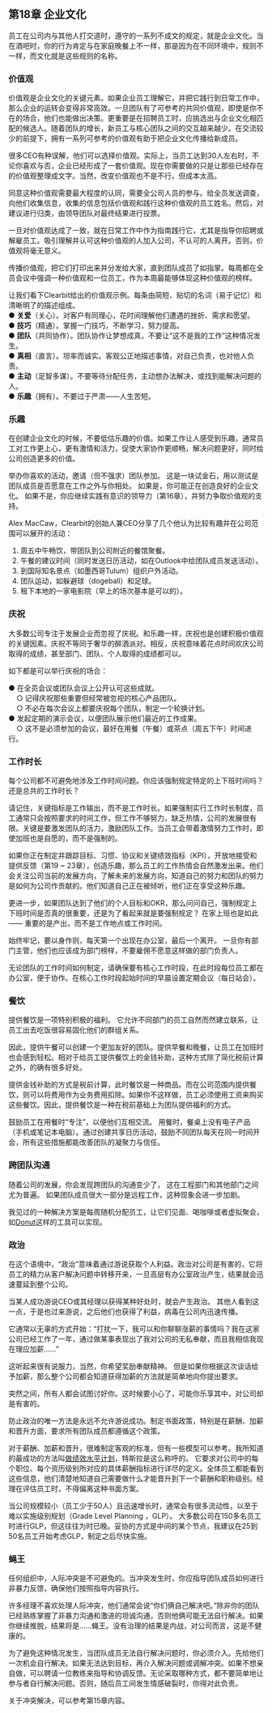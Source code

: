 ## 第18章 企业文化

员工在公司内与其他人打交道时，遵守的一系列不成文的规定，就是企业文化。当在酒吧时，你的行为肯定与在家庭晚餐上不一样，那是因为在不同环境中，规则不一样，而文化就是这些规则的名称。

### 价值观
价值观是企业文化的关键元素。如果企业员工理解它，并把它践行到日常工作中，那么企业的运转会变得非常高效。一旦团队有了可参考的共同价值观，即使是你不在的场合，他们也能做出决策。更重要是在招聘员工时，应挑选出与企业文化相匹配的候选人。随着团队的增长，新员工与核心团队之间的交互越来越少。在交流较少的前提下，拥有一系列可参考的价值观有助于把企业文化传播给新成员。

很多CEO有种误解，他们可以选择价值观。实际上，当员工达到30人左右时，不论你喜欢与否，企业已经形成了一套价值观。现在你需要做的只是让那些已经存在的价值观整理成文字。当然，改变价值观也不是不行，但成本太高。

同意这种价值观需要最大程度的认同，需要全公司人员的参与。给全员发送调查，向他们收集信息，收集的信息包括价值观和践行这种价值观的员工姓名。然后，对建议进行归类，由领导团队对最终结果进行投票。

一旦对价值观达成了一致，就在日常工作中作为指南践行它，尤其是指导你招聘或解雇员工。吸引理解并认可这种价值观的人加入公司，不认可的人离开。否则，价值观将毫无意义。

传播价值观，把它们打印出来并分发给大家，直到团队成员了如指掌。每周都在全员会议中强调一种价值观和一位员工，作为本周最能够体现这种价值观的榜样。

让我们看下Clearbit给出的价值观示例。每条由简短、贴切的名词（易于记忆）和清晰明了的描述组成。<br>
● **关爱**（关心）。对客户有同理心，花时间理解他们遭遇的挫折、需求和愿望。<br>
● **技巧**（精通）。掌握一门技巧，不断学习，努力提高。<br>
● **团队**（共同协作）。团队协作让梦想成真，不要让“这不是我的工作”这种情况发生。<br>
● **真相**（直言）。坦率而诚实。客观公正地描述事情，对自己负责，也对他人负责。<br>
● **主动**（足智多谋）。不要等待分配任务，主动想办法解决，或找到能解决问题的人。<br>
● **乐趣**（拥有）。不要过于严肃——人生苦短。<br>

### 乐趣
在创建企业文化的时候，不要低估乐趣的价值。如果工作让人感受到乐趣，通常员工对工作更上心，更有激情和活力，促使大家协作更顺畅，解决问题更好，同时给公司创造更多的价值。

举办你喜欢的活动，邀请（但不强求）团队参加。 这是一块试金石，用以测试是团队成员是否愿意在工作之外与你相处。 如果是，你可能正在创造良好的企业文化。 如果不是，你应继续实践有意识的领导力（第16章），并努力争取价值观的支持。

Alex MacCaw，Clearbit的创始人兼CEO分享了几个他认为比较有趣并在公司范围可以展开的活动：
1. 周五中午畅饮，带团队到公司附近的餐馆聚餐。
2. 午餐的建议时间（同时发送日历活动，如在Outlook中给团队成员发送活动）。
3. 到国际知名景点（如墨西哥Tulum）组织户外活动。
4. 团队运动，如躲避球（dogeball）和足球。
5. 租下本地的一家电影院（早上的场次基本是可以的）。

### 庆祝
大多数公司专注于发展企业而忽视了庆祝。和乐趣一样，庆祝也是创建积极价值观的关键因素。庆祝不等同于奢华的醉酒派对。相反，庆祝意味着花点时间欢庆公司取得的成绩，甚至部门、团队、个人取得的成绩都可以。 

如下都是可以举行庆祝的场合：

● 在全员会议或团队会议上公开认可这些成就。<br>
&nbsp;&nbsp;&nbsp;&nbsp;○ 记得庆祝那些重要但经常被忽视的核心产品团队。<br>
&nbsp;&nbsp;&nbsp;&nbsp;○ 不必在每次会议上都要庆祝每个团队，制定一个轮换计划。<br>
● 发起定期的演示会议，以便团队展示他们最近的工作成果。<br>
&nbsp;&nbsp;&nbsp;&nbsp;○ 这不是必须参加的会议，最好在用餐（午餐）或茶点（周五下午）时间进行。<br>

### 工作时长
每个公司都不可避免地涉及工作时间问题。你应该强制规定特定的上下班时间吗？还是总共的工作时长？

请记住，关键指标是工作输出，而不是工作时长。如果强制实行工作时长制度，员工通常只会按照要求的时间工作，但工作不够努力，缺乏热情，公司的发展很有限。关键是要激发团队的活力，激励团队工作。当员工会带着激情努力工作时，即使加班也是自愿的，而不是强制的。

如果你正在制定并跟踪目标、习惯、协议和关键绩效指标（KPI），开放地接受和提供反馈（第19 ~ 23章），创造乐趣，那么员工的工作热情会自然激发出来。他们会关注公司当前的发展方向，了解未来的发展方向，知道自己的努力和团队的努力是如何为公司作贡献的。他们知道自己正在被倾听，他们正在享受这种乐趣。

更进一步，如果团队达到了他们的个人目标和OKR，那么问问自己，强制规定上下班时间是否真的很重要，还是为了看起来就是要强制规定？ 在家上班也是如此 —— 重要的是产出，而不是工作地点或工作时间。

始终牢记，要以身作则，每天第一个出现在办公室，最后一个离开。 一旦你有部门主管，他们也应该成为部门榜样，不要雇佣不愿意这样做的部门负责人。

无论团队的工作时间如何制定，请确保要有核心工作时段，在此时段每位员工都在办公室，便于协作。在核心工作时段起始时间的早晨设置定期会议（每日站会）。

### 餐饮

提供餐饮是一项特别积极的福利。 它允许不同部门的员工自然而然建立联系，让员工出去吃饭很容易固化他们的群组关系。

因此，提供午餐可以创建一个更加友好的团队。提供早餐和晚餐，让员工在加班时也会感到轻松。相对于给员工提供餐饮上的金钱补助，这种方式除了简化税前计算之外，的确有很多好处。

提供金钱补助的方式是税前计算，此时餐饮是一种商品。而在公司范围内提供餐饮，则可以将费用作为业务费用扣除。如果你不这样做，员工必须使用工资来购买这些餐饮。因此，提供餐饮是一种在税前基础上为团队提供福利的方式。

鼓励员工在用餐时“专注”，以便他们互相交流。 用餐时，餐桌上没有电子产品（手机或笔记本电脑）。通过创建共享日历活动，鼓励不同团队每天在同一时间开会，所有这些措施都能改善团队的凝聚力与信任。

### 跨团队沟通
随着公司的发展，你会发现跨团队的沟通变少了， 这在工程部门和其他部门之间尤为普遍。 如果团队成员很大一部分是远程工作，这种现象会进一步加剧。

我见过的一种解决方案是每周随机分配员工，让它们见面、喝咖啡或者虚拟聚会，如[Donut](https://www.donut.com/)这样的工具可以实现。

### 政治
在这个语境中，“政治”意味着通过游说获取个人利益。政治对公司是有害的，它将员工的精力从客户解决问题中转移开来，一旦高层有办公室政治产生，结果就会迅速蔓延到整个公司。

当某人成功游说CEO或其经理以获得某种好处时，就会产生政治。 其他人看到这一点，于是也过来游说，之后他们也获得了利益，病毒在公司内迅速传播。

它通常以无辜的方式开始：“打扰一下，我可以和你聊聊涨薪的事情吗？我在这家公司已经工作了一年，通过做某事表现出了我对公司的无私奉献，而且我相信我现在理应加薪……”

这听起来很有说服力，当然，你希望奖励奉献精神。 但是如果你根据这次谈话给予加薪，那么整个公司都会知道获得加薪的方法就是简单地向你提出要求。

突然之间，所有人都会试图讨好你。这时候要小心了，可能你乐享其中，对公司却是有害的。

防止政治的唯一方法是永远不允许游说成功。制定书面政策，特别是在薪酬、加薪和晋升方面，要求所有团队成员都遵循这个政策。

对于薪酬、加薪和晋升，很难制定客观的标准，但有一些模型可以参考。我所知道的最成功的方法叫[做绩效水平计划](https://docs.google.com/spreadsheets/d/1AeS9TDfedHUGnsY2JRNCJtNsZJRCDGUssmYgz3-JLD8/edit#gid=380521419)，特斯拉是这么称呼的。 它要求对公司中的每个职位、每个资历级别所对应的具体薪酬指标进行详尽的定义。全体员工都能看到这些信息，他们清楚地知道自己需要做什么才能晋升到下一个薪酬和职称级别。经理在评估员工时，不得偏离这种书面方案。

当公司规模较小（员工少于50人）且迅速增长时，通常会有很多流动性，以至于难以实施级别规划（Grade Level Planning ，GLP）。 大多数公司在150多名员工时进行GLP，但这往往为时已晚。妥协的方式是中间的某个节点，我建议在25到50名员工开始考虑GLP，制定之后尽快实施。

### 蝇王
任何组织中，人际冲突是不可避免的。当冲突发生时，你应指导团队成员如何进行非暴力反馈，确保他们按照指导内容执行。

许多经理不喜欢处理人际冲突，他们通常会说“你们俩自己解决吧。”除非你的团队已经熟练掌握了非暴力沟通和激进的坦诚沟通，否则他俩可能无法自行解决。如果你继续推脱，结果将是……蝇王。没有治理的结果是内战，对公司而言，这是不健康的。

为了避免这种情况发生，当团队成员无法自行解决问题时，你必须介入。先给他们一次机会自行解决。如果无法达到目标，再介入解决问题或调解冲突。如果不想亲自做，可以聘请一位教练来指导和协调反馈。无论采取哪种方式，都不要简单地让参与者自行解决问题。否则，随后员工间发生情感破裂时，你得对此负责。

关于冲突解决，可以参考第15章内容。
